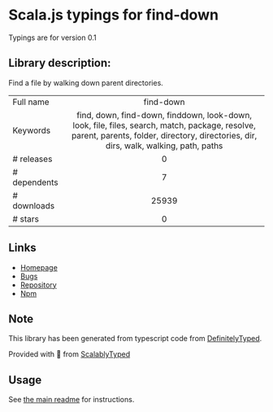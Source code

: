 
# Scala.js typings for find-down

Typings are for version 0.1

## Library description:
Find a file by walking down parent directories.

|                    |                 |
| ------------------ | :-------------: |
| Full name          | find-down |
| Keywords           | find, down, find-down, finddown, look-down, look, file, files, search, match, package, resolve, parent, parents, folder, directory, directories, dir, dirs, walk, walking, path, paths |
| # releases         | 0 |
| # dependents       | 7 |
| # downloads        | 25939 |
| # stars            | 0 |

## Links
- [Homepage](https://github.com/sholladay/find-down)
- [Bugs](https://github.com/sholladay/find-down/issues)
- [Repository](https://github.com/sholladay/find-down)
- [Npm](https://www.npmjs.com/package/find-down)
    


## Note
This library has been generated from typescript code from [DefinitelyTyped](https://definitelytyped.org).

Provided with :purple_heart: from [ScalablyTyped](https://github.com/oyvindberg/ScalablyTyped)

## Usage
See [the main readme](../../readme.md) for instructions.


